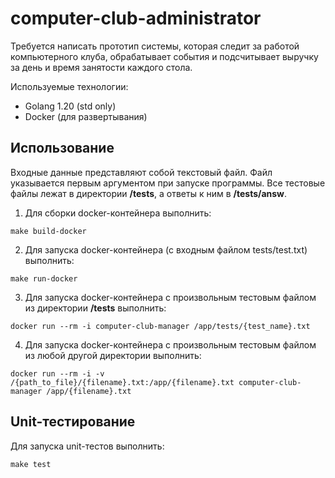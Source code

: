 # computer-club-administrator
Требуется написать прототип системы, которая следит за работой компьютерного клуба, обрабатывает события и подсчитывает выручку за день и время занятости каждого стола.

Используемые технологии:
- Golang 1.20 (std only)
- Docker (для развертывания)

## Использование <a name="using"></a>
Входные данные представляют собой текстовый файл. Файл указывается первым аргументом при запуске программы.
Все тестовые файлы лежат в директории **/tests**, а ответы к ним в **/tests/answ**.
1. Для сборки docker-контейнера выполнить:
```shell
make build-docker
```
2. Для запуска docker-контейнера (с входным файлом tests/test.txt) выполнить:
```shell
make run-docker
```
3. Для запуска docker-контейнера с произвольным тестовым файлом из директории **/tests** выполнить:
```shell
docker run --rm -i computer-club-manager /app/tests/{test_name}.txt
```
4. Для запуска docker-контейнера с произвольным тестовым файлом из любой другой директории выполнить:
```shell
docker run --rm -i -v /{path_to_file}/{filename}.txt:/app/{filename}.txt computer-club-manager /app/{filename}.txt
```

## Unit-тестирование <a name="testing"></a>
Для запуска unit-тестов выполнить: 
```shell
make test
```